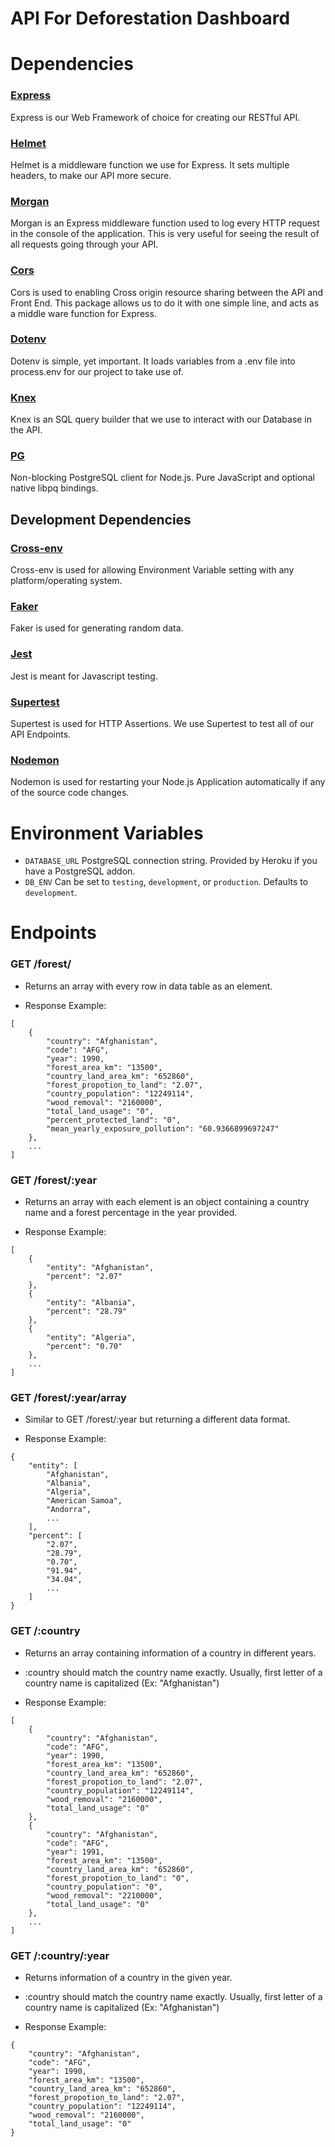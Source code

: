 # API For Deforestation Dashboard

# Dependencies

### [Express](https://www.npmjs.com/package/express)

Express is our Web Framework of choice for creating our RESTful API.

### [Helmet](https://www.npmjs.com/package/helmet)

Helmet is a middleware function we use for Express. It sets multiple headers, to make our API more secure.

### [Morgan](https://www.npmjs.com/package/morgan)

Morgan is an Express middleware function used to log every HTTP request in the console of the application. This is very useful for seeing the result of all requests going through your API.

### [Cors](https://www.npmjs.com/package/cors)

Cors is used to enabling Cross origin resource sharing between the API and Front End. This package allows us to do it with one simple line, and acts as a middle ware function for Express.

### [Dotenv](https://www.npmjs.com/package/dotenv)

Dotenv is simple, yet important. It loads variables from a .env file into process.env for our project to take use of.

### [Knex](https://www.npmjs.com/package/knex)

Knex is an SQL query builder that we use to interact with our Database in the API.

### [PG](https://www.npmjs.com/package/pg)

Non-blocking PostgreSQL client for Node.js. Pure JavaScript and optional native libpq bindings.

## Development Dependencies

### [Cross-env](https://www.npmjs.com/package/cross-env)

Cross-env is used for allowing Environment Variable setting with any platform/operating system.

### [Faker](https://www.npmjs.com/package/faker)

Faker is used for generating random data.

### [Jest](https://www.npmjs.com/package/jest)

Jest is meant for Javascript testing.

### [Supertest](https://www.npmjs.com/package/supertest)

Supertest is used for HTTP Assertions. We use Supertest to test all of our API Endpoints.

### [Nodemon](https://www.npmjs.com/package/nodemon)

Nodemon is used for restarting your Node.js Application automatically if any of the source code changes.

# Environment Variables

- `DATABASE_URL` PostgreSQL connection string. Provided by Heroku if you have a PostgreSQL addon.
- `DB_ENV` Can be set to `testing`, `development`, or `production`. Defaults to `development`.

# Endpoints

### GET /forest/

- Returns an array with every row in data table as an element.

- Response Example:

```
[
    {
        "country": "Afghanistan",
        "code": "AFG",
        "year": 1990,
        "forest_area_km": "13500",
        "country_land_area_km": "652860",
        "forest_propotion_to_land": "2.07",
        "country_population": "12249114",
        "wood_removal": "2160000",
        "total_land_usage": "0",
        "percent_protected_land": "0",
        "mean_yearly_exposure_pollution": "60.9366899697247"
    },
    ...
]
```

### GET /forest/:year

- Returns an array with each element is an object containing a country name and a forest percentage in the year provided.

- Response Example:

```
[
    {
        "entity": "Afghanistan",
        "percent": "2.07"
    },
    {
        "entity": "Albania",
        "percent": "28.79"
    },
    {
        "entity": "Algeria",
        "percent": "0.70"
    },
    ...
]
```

### GET /forest/:year/array

- Similar to GET /forest/:year but returning a different data format.

- Response Example:

```
{
    "entity": [
        "Afghanistan",
        "Albania",
        "Algeria",
        "American Samoa",
        "Andorra",
        ...
    ],
    "percent": [
        "2.07",
        "28.79",
        "0.70",
        "91.94",
        "34.04",
        ...
    ]
}
```

### GET /:country

- Returns an array containing information of a country in different years.

- :country should match the country name exactly. Usually, first letter of a country name is capitalized (Ex: "Afghanistan")

- Response Example:

```
[
    {
        "country": "Afghanistan",
        "code": "AFG",
        "year": 1990,
        "forest_area_km": "13500",
        "country_land_area_km": "652860",
        "forest_propotion_to_land": "2.07",
        "country_population": "12249114",
        "wood_removal": "2160000",
        "total_land_usage": "0"
    },
    {
        "country": "Afghanistan",
        "code": "AFG",
        "year": 1991,
        "forest_area_km": "13500",
        "country_land_area_km": "652860",
        "forest_propotion_to_land": "0",
        "country_population": "0",
        "wood_removal": "2210000",
        "total_land_usage": "0"
    },
    ...
]
```

### GET /:country/:year

- Returns information of a country in the given year.

- :country should match the country name exactly. Usually, first letter of a country name is capitalized (Ex: "Afghanistan")

- Response Example:

```
{
    "country": "Afghanistan",
    "code": "AFG",
    "year": 1990,
    "forest_area_km": "13500",
    "country_land_area_km": "652860",
    "forest_propotion_to_land": "2.07",
    "country_population": "12249114",
    "wood_removal": "2160000",
    "total_land_usage": "0"
}

```